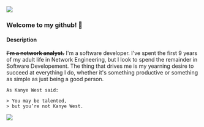 <img src="https://cdn.cp.adobe.io/content/2/dcx/7a48c61e-9b94-425a-8dc6-7393e953baa6/rendition/preview.jpg/version/0/format/jpg/dimension/width/size/1200" >

### Welcome to my github! 👋
#### Description
~~**I'm a network analyst.**~~ I'm a software developer. I've spent the first 9 years of my adult life in Network Engineering, but I look to spend the remainder in Software Developement. The thing that drives me is my yearning desire to succeed at everything I do, whether it's something productive or something as simple as just being a good person.
```
As Kanye West said:

> You may be talented, 
> but you’re not Kanye West.
```



<img src="https://github-readme-stats.vercel.app/api?username=bradlylewis&&show_icons=true&title_color=ffffff&icon_color=bb2acf&text_color=daf7dc&bg_color=24292F">

